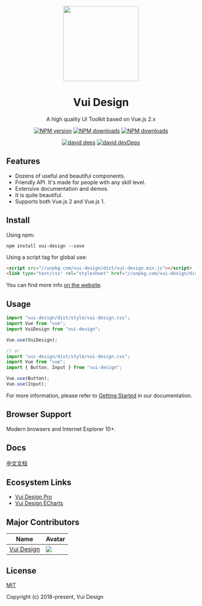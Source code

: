 <p align="center">
    <a href="https://vui-design.github.io/vui-design-doc/" target="_blank">
        <img width="200" height="200" src="https://avatars2.githubusercontent.com/u/64267499?s=460&u=0f84e7ba145db5f246474896a38518a48d68824c&v=4" />
    </a>
</p>

<h1 align="center">Vui Design</h1>

<div align="center">

A high quality UI Toolkit based on Vue.js 2.x

[![NPM version][npm-image]][npm-url] [![NPM downloads][dm-image]][dm-url] [![NPM downloads][dt-image]][dt-url]

[![david deps][david-image]][david-url] [![david devDeps][david-dev-image]][david-dev-url]

[npm-image]: https://img.shields.io/npm/v/vui-design.svg?style=flat-square
[npm-url]: https://npmjs.org/package/vui-design
[dm-image]: https://img.shields.io/npm/dm/vui-design.svg?style=flat-square
[dm-url]: https://npmjs.org/package/vui-design
[dt-image]: https://img.shields.io/npm/dt/vui-design.svg?style=flat-square
[dt-url]: https://npmjs.org/package/vui-design
[david-image]: https://img.shields.io/david/vui-design/vui-design?style=flat-square
[david-dev-url]: https://david-dm.org/vui-design/vui-design?type=dev
[david-dev-image]: https://img.shields.io/david/dev/vui-design/vui-design?style=flat-square
[david-url]: https://david-dm.org/vui-design/vui-design

</div>

## Features

- Dozens of useful and beautiful components.
- Friendly API. It's made for people with any skill level.
- Extensive documentation and demos.
- It is quite beautiful.
- Supports both Vue.js 2 and Vue.js 1.

## Install

Using npm:
```
npm install vui-design --save
```

Using a script tag for global use:
```html
<script src="//unpkg.com/vui-design/dist/vui-design.min.js"></script>
<link type="text/css" rel="stylesheet" href="//unpkg.com/vui-design/dist/style/vui-design.css" />
```

You can find more info [on the website](https://vui-design.github.io/vui-design-doc/#/guide/install).

## Usage

``` javascript
import "vui-design/dist/style/vui-design.css";
import Vue from "vue";
import VuiDesign from "vui-design";

Vue.use(VuiDesign);

// or
import "vui-design/dist/style/vui-design.css";
import Vue from "vue";
import { Button, Input } from "vui-design";

Vue.use(Button);
Vue.use(Input);
```

For more information, please refer to [Getting Started](https://vui-design.github.io/vui-design-doc/#/guide/getting-started) in our documentation.

## Browser Support
Modern browsers and Internet Explorer 10+.

## Docs

[中文文档](https://vui-design.github.io/vui-design-doc/)

## Ecosystem Links

- [Vui Design Pro](https://github.com/vui-design/vui-design-pro)
- [Vui Design ECharts](https://github.com/vui-design/vui-design-echarts)

## Major Contributors
|Name|Avatar|
|---|---|
|[Vui Design](https://github.com/vui-design)|![](https://avatars.githubusercontent.com/u/64267499?v=3&s=60)|

## License
[MIT](http://opensource.org/licenses/MIT)

Copyright (c) 2018-present, Vui Design